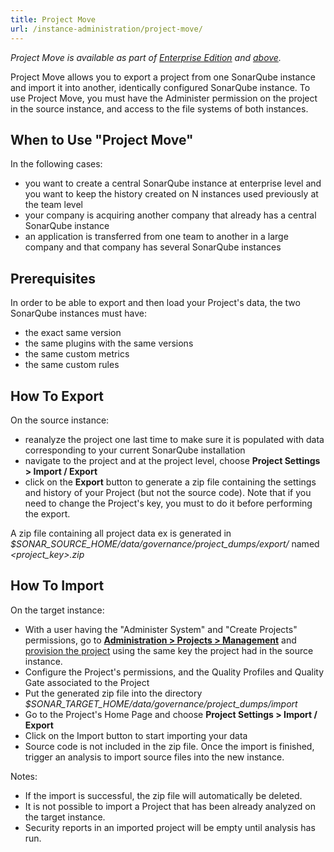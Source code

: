 ```yaml
---
title: Project Move
url: /instance-administration/project-move/
---
```


_Project Move is available as part of [Enterprise Edition](https://redirect.sonarsource.com/editions/enterprise.html) and [above](https://www.sonarsource.com/plans-and-pricing/)._

Project Move allows you to export a project from one SonarQube instance and import it into another, identically configured SonarQube instance. To use Project Move, you must have the Administer permission on the project in the source instance, and access to the file systems of both instances.

## When to Use "Project Move"
In the following cases:

* you want to create a central SonarQube instance at enterprise level and you want to keep the history created on N instances used previously at the team level
* your company is acquiring another company that already has a central SonarQube instance
* an application is transferred from one team to another in a large company and that company has several SonarQube instances

## Prerequisites
In order to be able to export and then load your Project's data, the two SonarQube instances must have:

* the exact same version
* the same plugins with the same versions
* the same custom metrics
* the same custom rules

## How To Export
On the source instance:
* reanalyze the project one last time to make sure it is populated with data corresponding to your current SonarQube installation
* navigate to the project and at the project level, choose **Project Settings > Import / Export**
* click on the **Export** button to generate a zip file containing the settings and history of your Project (but not the source code). Note that if you need to change the Project's key, you must to do it before performing the export.

A zip file containing all project data ex is generated in _$SONAR_SOURCE_HOME/data/governance/project_dumps/export/_ named _<project_key>.zip_

## How To Import
On the target instance:

* With a user having the "Administer System" and "Create Projects" permissions, go to [**Administration > Projects > Management**](/#sonarqube-admin#/admin/projects_management/) and [provision the project](/project-administration/project-existence/) using the same key the project had in the source instance.
* Configure the Project's permissions, and the Quality Profiles and Quality Gate associated to the Project
* Put the generated zip file into the directory *$SONAR\_TARGET\_HOME/data/governance/project_dumps/import*
* Go to the Project's Home Page and choose **Project Settings > Import / Export**
* Click on the Import button to start importing your data
* Source code is not included in the zip file. Once the import is finished, trigger an analysis to import source files into the new instance.

Notes:

* If the import is successful, the zip file will automatically be deleted.
* It is not possible to import a Project that has been already analyzed on the target instance.
* Security reports in an imported project will be empty until analysis has run.
